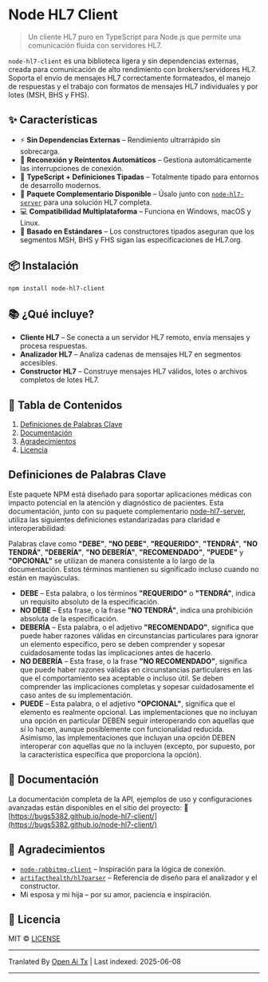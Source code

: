 # Node HL7 Client

> Un cliente HL7 puro en TypeScript para Node.js que permite una comunicación fluida con servidores HL7.

`node-hl7-client` es una biblioteca ligera y sin dependencias externas, creada para comunicación de alto rendimiento con brokers/servidores HL7. Soporta el envío de mensajes HL7 correctamente formateados, el manejo de respuestas y el trabajo con formatos de mensajes HL7 individuales y por lotes (MSH, BHS y FHS).

## ✨ Características

* ⚡ **Sin Dependencias Externas** – Rendimiento ultrarrápido sin sobrecarga.
* 🔁 **Reconexión y Reintentos Automáticos** – Gestiona automáticamente las interrupciones de conexión.
* 🧠 **TypeScript + Definiciones Tipadas** – Totalmente tipado para entornos de desarrollo modernos.
* 🤝 **Paquete Complementario Disponible** – Úsalo junto con [`node-hl7-server`](https://www.npmjs.com/package/node-hl7-server) para una solución HL7 completa.
* 💻 **Compatibilidad Multiplataforma** – Funciona en Windows, macOS y Linux.
* 🧭 **Basado en Estándares** – Los constructores tipados aseguran que los segmentos MSH, BHS y FHS sigan las especificaciones de HL7.org.

## 📦 Instalación

```bash
npm install node-hl7-client
```

## 📚 ¿Qué incluye?

* **Cliente HL7** – Se conecta a un servidor HL7 remoto, envía mensajes y procesa respuestas.
* **Analizador HL7** – Analiza cadenas de mensajes HL7 en segmentos accesibles.
* **Constructor HL7** – Construye mensajes HL7 válidos, lotes o archivos completos de lotes HL7.

## 🧾 Tabla de Contenidos

1. [Definiciones de Palabras Clave](#keyword-definitions)
2. [Documentación](#documentation)
3. [Agradecimientos](#acknowledgements)
4. [Licencia](#license)

## Definiciones de Palabras Clave

Este paquete NPM está diseñado para soportar aplicaciones médicas con impacto potencial en la atención y diagnóstico de pacientes. Esta documentación, junto con su paquete complementario [node-hl7-server](https://www.npmjs.com/package/node-hl7-server), utiliza las siguientes definiciones estandarizadas para claridad e interoperabilidad:

Palabras clave como **"DEBE"**, **"NO DEBE"**, **"REQUERIDO"**, **"TENDRÁ"**, **"NO TENDRÁ"**, **"DEBERÍA"**, **"NO DEBERÍA"**, **"RECOMENDADO"**, **"PUEDE"** y **"OPCIONAL"** se utilizan de manera consistente a lo largo de la documentación. Estos términos mantienen su significado incluso cuando no están en mayúsculas.

* **DEBE** – Esta palabra, o los términos **"REQUERIDO"** o **"TENDRÁ"**, indica un requisito absoluto de la especificación.
* **NO DEBE** – Esta frase, o la frase **"NO TENDRÁ"**, indica una prohibición absoluta de la especificación.
* **DEBERÍA** – Esta palabra, o el adjetivo **"RECOMENDADO"**, significa que puede haber razones válidas en circunstancias particulares para ignorar un elemento específico, pero se deben comprender y sopesar cuidadosamente todas las implicaciones antes de hacerlo.
* **NO DEBERÍA** – Esta frase, o la frase **"NO RECOMENDADO"**, significa que puede haber razones válidas en circunstancias particulares en las que el comportamiento sea aceptable o incluso útil. Se deben comprender las implicaciones completas y sopesar cuidadosamente el caso antes de su implementación.
* **PUEDE** – Esta palabra, o el adjetivo **"OPCIONAL"**, significa que el elemento es realmente opcional. Las implementaciones que no incluyan una opción en particular DEBEN seguir interoperando con aquellas que sí lo hacen, aunque posiblemente con funcionalidad reducida. Asimismo, las implementaciones que incluyan una opción DEBEN interoperar con aquellas que no la incluyen (excepto, por supuesto, por la característica específica que proporciona la opción).

## 📖 Documentación

La documentación completa de la API, ejemplos de uso y configuraciones avanzadas están disponibles en el sitio del proyecto:
🔗 [https://bugs5382.github.io/node-hl7-client/](https://bugs5382.github.io/node-hl7-client/)

## 🙏 Agradecimientos

* [`node-rabbitmq-client`](https://github.com/cody-greene/node-rabbitmq-client) – Inspiración para la lógica de conexión.
* [`artifacthealth/hl7parser`](https://github.com/artifacthealth/hl7parser) – Referencia de diseño para el analizador y el constructor.
* Mi esposa y mi hija – por su amor, paciencia e inspiración.

## 📄 Licencia

MIT © [LICENSE](LICENSE)


---

Tranlated By [Open Ai Tx](https://github.com/OpenAiTx/OpenAiTx) | Last indexed: 2025-06-08

---